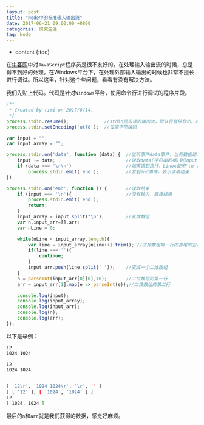 ```yaml
---
layout: post
title: "Node中的标准输入输出流"
date: 2017-06-21 09:00:00 +0800
categories: 研究生涯
tag: Node
---
```

* content
{:toc}

在[牛客网](https://www.nowcoder.com/)中对`JavaScript`程序员是很不友好的。在处理输入输出流的时候，总是得不到好的处理。在Windows平台下，在处理外部输入输出的时候也非常不擅长进行调试。所以这里，针对这个些问题，看看有没有解决方法。


<!-- more -->

我们先贴上代码。代码是针对`Windows`平台，使用命令行进行调试的程序片段。

```js
/**
 * Created by timi on 2017/6/14.
 */
process.stdin.resume();             //stdin是可读的输出流，默认是暂停状态。所以想要从stdin读取必须要调用一次process.stdin.resume();
process.stdin.setEncoding('utf8');  //设置字符编码

var input = "";
var input_array = "";

process.stdin.on('data', function (data) {  //监听事件data事件，当有数据过来时触发
    input += data;                          //读取data(字符串数据)到input
    if (data === '\r\n')                    //如果遇到换行，Linux使用'\n'换行
        process.stdin.emit('end');          //发射end事件，表示读取结束
});

process.stdin.on('end', function () {       //读取结束
    if (input === '\n'){                    //没有输入，直接结束
        process.stdin.emit('end');
        return;
    }
    input_array = input.split("\n");        //变成数组
    var n,input_arr=[],arr;
    var nLine = 0;

    while(nLine < input_array.length){
        var line = input_array[nLine++].trim(); //去掉数组每一行的首尾的空白符
        if(line === ''){
            continue;
        }
        input_arr.push(line.split(' '));    //变成一个二维数组
    }
    n = parseInt(input_arr[0][0],10);       //二位数组的第一行
    arr = input_arr[1].map(e => parseInt(e));//二维数组的第二行

    console.log(input);
    console.log(input_array);
    console.log(input_arr);
    console.log(n);
    console.log(arr);
});
```

以下是举例：

```bash
12
1024 1024

12
1024 1024


[ '12\r', '1024 1024\r', '\r', '' ]
[ [ '12' ], [ '1024', '1024' ] ]
12
[ 1024, 1024 ]
```

最后的`n`和`arr`就是我们获得的数据，感觉好麻烦。
